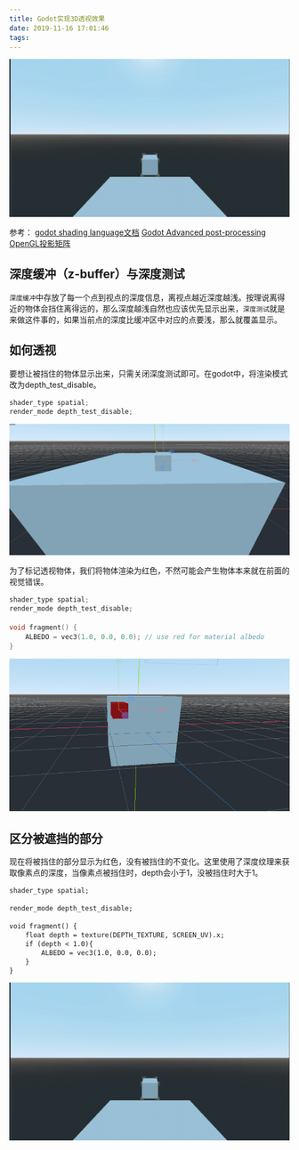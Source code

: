 ```yaml
---
title: Godot实现3D透视效果
date: 2019-11-16 17:01:46
tags: 
---
```


![3](/images/godot-3d-xray/a.gif)

参考：
[godot shading language文档](https://docs.godotengine.org/en/3.0/tutorials/shading/shading_language.html)
[Godot Advanced post-processing](https://docs.godotengine.org/en/3.1/tutorials/shading/advanced_postprocessing.html)
[OpenGL投影矩阵](https://zhuanlan.zhihu.com/p/74726302)

## 深度缓冲（z-buffer）与深度测试
`深度缓冲`中存放了每一个点到视点的深度信息，离视点越近深度越浅。按理说离得近的物体会挡住离得远的，那么深度越浅自然也应该优先显示出来，`深度测试`就是来做这件事的，如果当前点的深度比缓冲区中对应的点要浅，那么就覆盖显示。

## 如何透视
要想让被挡住的物体显示出来，只需关闭深度测试即可。在godot中，将渲染模式改为depth_test_disable。

```c
shader_type spatial;
render_mode depth_test_disable;
```
![1](/images/godot-3d-xray/xray-0.png)

为了标记透视物体，我们将物体渲染为红色，不然可能会产生物体本来就在前面的视觉错误。

```c
shader_type spatial;
render_mode depth_test_disable;

void fragment() {
    ALBEDO = vec3(1.0, 0.0, 0.0); // use red for material albedo
}
```
![2](/images/godot-3d-xray/xray-2.png)

## 区分被遮挡的部分
现在将被挡住的部分显示为红色，没有被挡住的不变化。这里使用了深度纹理来获取像素点的深度，当像素点被挡住时，depth会小于1，没被挡住时大于1。
```
shader_type spatial;

render_mode depth_test_disable;

void fragment() {
	float depth = texture(DEPTH_TEXTURE, SCREEN_UV).x;
	if (depth < 1.0){
		ALBEDO = vec3(1.0, 0.0, 0.0);
	}
}
```
![3](/images/godot-3d-xray/a.gif)
